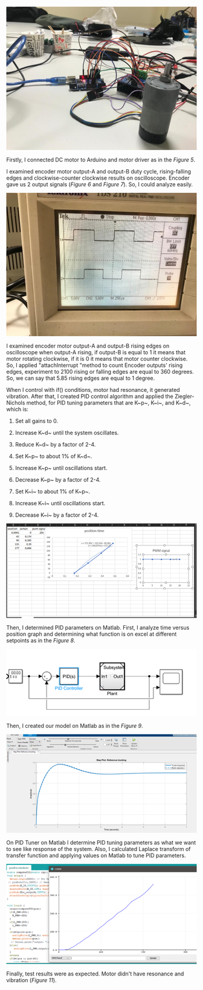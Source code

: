 ![](media/image1.jpeg)

  Firstly, I connected DC motor to Arduino
and motor driver as in the *Figure 5*.

I examined encoder motor output-A and output-B duty cycle,
rising-falling edges and clockwise-counter clockwise results on
oscilloscope. Encoder gave us 2 output signals (*Figure 6* and *Figure
7*). So, I could analyze easily.

![](media/image3.jpeg)
  
  I examined encoder motor output-A and
output-B rising edges on oscilloscope when output-A rising, if output-B
is equal to 1 it means that motor rotating clockwise, if it is 0 it
means that motor counter clockwise. So, I applied "attachInterrupt
"method to count Encoder outputs' rising edges, experiment to 2100
rising or falling edges are equal to 360 degrees. So, we can say that
5.85 rising edges are equal to 1 degree.

When I control with if() conditions, motor had resonance, it generated
vibration. After that, I created PID control algorithm and applied the
Ziegler-Nichols method, for PID tuning parameters that are K~p~, K~i~,
and K~d~, which is:

1.  Set all gains to 0.

2.  Increase K~d~ until the system oscillates.

3.  Reduce K~d~ by a factor of 2-4.

4.  Set K~p~ to about 1% of K~d~.

5.  Increase K~p~ until oscillations start.

6.  Decrease K~p~ by a factor of 2-4.

7.  Set K~i~ to about 1% of K~p~.

8.  Increase K~i~ until oscillations start.

9.  Decrease K~i~ by a factor of 2-4.

![](media/image7.png)

  Then, I determined PID parameters on
Matlab. First, I analyze time versus position graph and determining what
function is on excel at different setpoints as in the *Figure 8*.

![](media/image9.png)

  Then, I created our model on Matlab as in
the *Figure 9*.

![](media/image11.png)

  On PID Tuner on Matlab I determine PID
tuning parameters as what we want to see like response of the system.
Also, I calculated Laplace transform of transfer function and applying
values on Matlab to tune PID parameters.

![](media/image13.png)

  Finally, test results were as expected.
Motor didn't have resonance and vibration (*Figure 11*).
